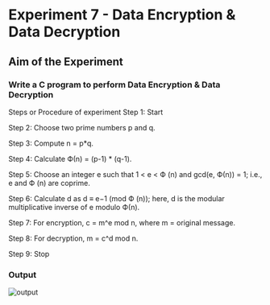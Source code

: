 # Experiment 7 - Data Encryption & Data Decryption

## Aim of the Experiment

### Write a C program to perform Data Encryption & Data Decryption

Steps or Procedure of experiment
Step 1: Start

Step 2: Choose two prime numbers p and q.

Step 3: Compute n = p*q.

Step 4: Calculate Ф(n) = (p-1) * (q-1).

Step 5: Choose an integer e such that 1 < e < Ф (n) and gcd(e, Ф(n)) = 1; i.e., e and Ф (n) are coprime.

Step 6: Calculate d as d ≡ e−1 (mod Ф (n)); here, d is the modular multiplicative inverse of e modulo Ф(n).

Step 7: For encryption, c = m^e mod n, where m = original message.

Step 8: For decryption, m = c^d mod n.

Step 9: Stop

### Output

![output](DataEN.png)

